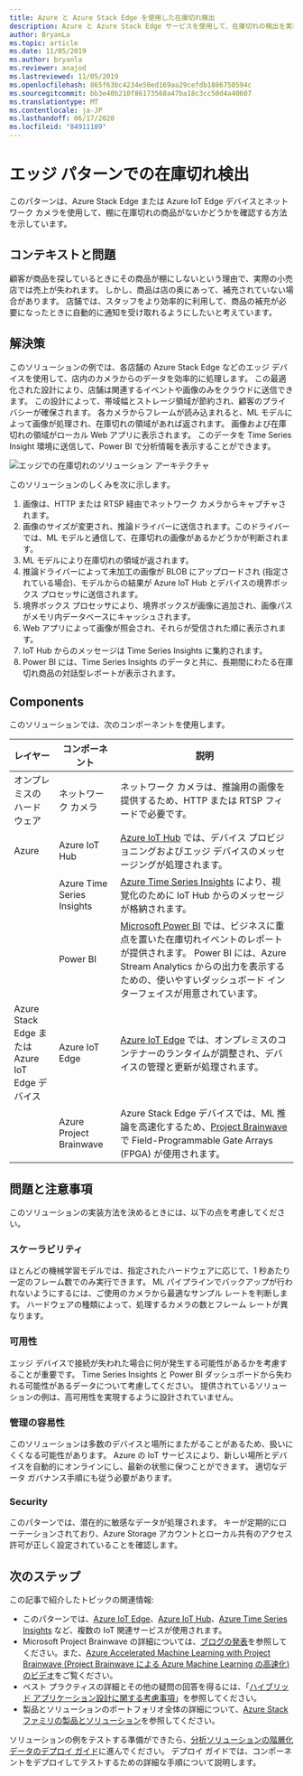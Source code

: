 ```yaml
---
title: Azure と Azure Stack Edge を使用した在庫切れ検出
description: Azure と Azure Stack Edge サービスを使用して、在庫切れの検出を実装する方法について説明します。
author: BryanLa
ms.topic: article
ms.date: 11/05/2019
ms.author: bryanla
ms.reviewer: anajod
ms.lastreviewed: 11/05/2019
ms.openlocfilehash: 865f63bc4234e50ed169aa29cefdb1886750594c
ms.sourcegitcommit: bb3e40b210f86173568a47ba18c3cc50d4a40607
ms.translationtype: MT
ms.contentlocale: ja-JP
ms.lasthandoff: 06/17/2020
ms.locfileid: "84911189"
---
```

# <a name="out-of-stock-detection-at-the-edge-pattern"></a>エッジ パターンでの在庫切れ検出

このパターンは、Azure Stack Edge または Azure IoT Edge デバイスとネットワーク カメラを使用して、棚に在庫切れの商品がないかどうかを確認する方法を示しています。

## <a name="context-and-problem"></a>コンテキストと問題

顧客が商品を探しているときにその商品が棚にしないという理由で、実際の小売店では売上が失われます。 しかし、商品は店の奥にあって、補充されていない場合があります。 店舗では、スタッフをより効率的に利用して、商品の補充が必要になったときに自動的に通知を受け取れるようにしたいと考えています。

## <a name="solution"></a>解決策

このソリューションの例では、各店舗の Azure Stack Edge などのエッジ デバイスを使用して、店内のカメラからのデータを効率的に処理します。 この最適化された設計により、店舗は関連するイベントや画像のみをクラウドに送信できます。 この設計によって、帯域幅とストレージ領域が節約され、顧客のプライバシーが確保されます。 各カメラからフレームが読み込まれると、ML モデルによって画像が処理され、在庫切れの領域があれば返されます。 画像および在庫切れの領域がローカル Web アプリに表示されます。 このデータを Time Series Insight 環境に送信して、Power BI で分析情報を表示することができます。

![エッジでの在庫切れのソリューション アーキテクチャ](media/pattern-out-of-stock-at-edge/solution-architecture.png)

このソリューションのしくみを次に示します。

1. 画像は、HTTP または RTSP 経由でネットワーク カメラからキャプチャされます。
2. 画像のサイズが変更され、推論ドライバーに送信されます。このドライバーでは、ML モデルと通信して、在庫切れの画像があるかどうかが判断されます。
3. ML モデルにより在庫切れの領域が返されます。
4. 推論ドライバーによって未加工の画像が BLOB にアップロードされ (指定されている場合)、モデルからの結果が Azure IoT Hub とデバイスの境界ボックス プロセッサに送信されます。
5. 境界ボックス プロセッサにより、境界ボックスが画像に追加され、画像パスがメモリ内データベースにキャッシュされます。
6. Web アプリによって画像が照会され、それらが受信された順に表示されます。
7. IoT Hub からのメッセージは Time Series Insights に集約されます。
8. Power BI には、Time Series Insights のデータと共に、長期間にわたる在庫切れ商品の対話型レポートが表示されます。


## <a name="components"></a>Components

このソリューションでは、次のコンポーネントを使用します。

| レイヤー | コンポーネント | 説明 |
|----------|-----------|-------------|
| オンプレミスのハードウェア | ネットワーク カメラ | ネットワーク カメラは、推論用の画像を提供するため、HTTP または RTSP フィードで必要です。 |
| Azure | Azure IoT Hub | [Azure IoT Hub](/azure/iot-hub/) では、デバイス プロビジョニングおよびエッジ デバイスのメッセージングが処理されます。 |
|  | Azure Time Series Insights | [Azure Time Series Insights](/azure/time-series-insights/) により、視覚化のために IoT Hub からのメッセージが格納されます。 |
|  | Power BI | [Microsoft Power BI](https://powerbi.microsoft.com/) では、ビジネスに重点を置いた在庫切れイベントのレポートが提供されます。 Power BI には、Azure Stream Analytics からの出力を表示するための、使いやすいダッシュボード インターフェイスが用意されています。 |
| Azure Stack Edge または<br>Azure IoT Edge デバイス | Azure IoT Edge | [Azure IoT Edge](/azure/iot-edge/) では、オンプレミスのコンテナーのランタイムが調整され、デバイスの管理と更新が処理されます。|
| | Azure Project Brainwave | Azure Stack Edge デバイスでは、ML 推論を高速化するため、[Project Brainwave](https://blogs.microsoft.com/ai/build-2018-project-brainwave/) で Field-Programmable Gate Arrays (FPGA) が使用されます。|

## <a name="issues-and-considerations"></a>問題と注意事項

このソリューションの実装方法を決めるときには、以下の点を考慮してください。

### <a name="scalability"></a>スケーラビリティ

ほとんどの機械学習モデルでは、指定されたハードウェアに応じて、1 秒あたり一定のフレーム数でのみ実行できます。 ML パイプラインでバックアップが行われないようにするには、ご使用のカメラから最適なサンプル レートを判断します。 ハードウェアの種類によって、処理するカメラの数とフレーム レートが異なります。

### <a name="availability"></a>可用性

エッジ デバイスで接続が失われた場合に何が発生する可能性があるかを考慮することが重要です。 Time Series Insights と Power BI ダッシュボードから失われる可能性があるデータについて考慮してください。 提供されているソリューションの例は、高可用性を実現するように設計されていません。

### <a name="manageability"></a>管理の容易性

このソリューションは多数のデバイスと場所にまたがることがあるため、扱いにくくなる可能性があります。 Azure の IoT サービスにより、新しい場所とデバイスを自動的にオンラインにし、最新の状態に保つことができます。 適切なデータ ガバナンス手順にも従う必要があります。

### <a name="security"></a>Security

このパターンでは、潜在的に敏感なデータが処理されます。 キーが定期的にローテーションされており、Azure Storage アカウントとローカル共有のアクセス許可が正しく設定されていることを確認します。

## <a name="next-steps"></a>次のステップ

この記事で紹介したトピックの関連情報:
- このパターンでは、[Azure IoT Edge](/azure/iot-edge/)、[Azure IoT Hub](/azure/iot-hub/)、[Azure Time Series Insights](/azure/time-series-insights/) など、複数の IoT 関連サービスが使用されます。
- Microsoft Project Brainwave の詳細については、[ブログの発表](https://blogs.microsoft.com/ai/build-2018-project-brainwave/)を参照してください。また、[Azure Accelerated Machine Learning with Project Brainwave (Project Brainwave による Azure Machine Learning の高速化) のビデオ](https://www.youtube.com/watch?v=DJfMobMjCX0)をご覧ください。
- ベスト プラクティスの詳細とその他の疑問の回答を得るには、「[ハイブリッド アプリケーション設計に関する考慮事項](overview-app-design-considerations.md)」を参照してください。
- 製品とソリューションのポートフォリオ全体の詳細について、[Azure Stack ファミリの製品とソリューション](/azure-stack)を参照してください。

ソリューションの例をテストする準備ができたら、[分析ソリューションの階層化データのデプロイ ガイド](https://aka.ms/edgeinferencingdeploy)に進んでください。 デプロイ ガイドでは、コンポーネントをデプロイしてテストするための詳細な手順について説明します。
